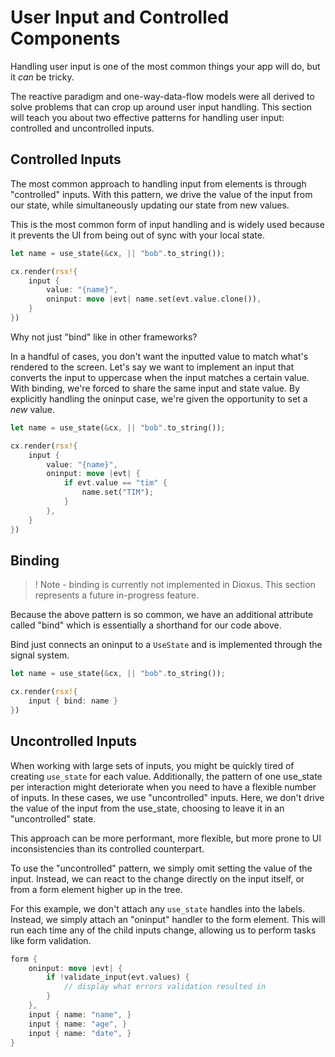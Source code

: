 # User Input and Controlled Components

Handling user input is one of the most common things your app will do, but it *can* be tricky.

The reactive paradigm and one-way-data-flow models were all derived to solve problems that can crop up around user input handling. This section will teach you about two effective patterns for handling user input: controlled and uncontrolled inputs.

## Controlled Inputs

The most common approach to handling input from elements is through "controlled" inputs. With this pattern, we drive the value of the input from our state, while simultaneously updating our state from new values.

This is the most common form of input handling and is widely used because it prevents the UI from being out of sync with your local state.

```rust
let name = use_state(&cx, || "bob".to_string());

cx.render(rsx!{
    input {
        value: "{name}",
        oninput: move |evt| name.set(evt.value.clone()),
    }
})
```

Why not just "bind" like in other frameworks?

In a handful of cases, you don't want the inputted value to match what's rendered to the screen. Let's say we want to implement an input that converts the input to uppercase when the input matches a certain value. With binding, we're forced to share the same input and state value. By explicitly handling the oninput case, we're given the opportunity to set a *new* value.


```rust
let name = use_state(&cx, || "bob".to_string());

cx.render(rsx!{
    input {
        value: "{name}",
        oninput: move |evt| {
            if evt.value == "tim" {
                name.set("TIM");
            }
        },
    }
})
```


## Binding

>! Note - binding is currently not implemented in Dioxus. This section represents a future in-progress feature.

Because the above pattern is so common, we have an additional attribute called "bind" which is essentially a shorthand for our code above.

Bind just connects an oninput to a `UseState` and is implemented through the signal system.

```rust
let name = use_state(&cx, || "bob".to_string());

cx.render(rsx!{
    input { bind: name }
})
```

## Uncontrolled Inputs

When working with large sets of inputs, you might be quickly tired of creating `use_state` for each value. Additionally, the pattern of one use_state per interaction might deteriorate when you need to have a flexible number of inputs. In these cases, we use "uncontrolled" inputs. Here, we don't drive the value of the input from the use_state, choosing to leave it in an "uncontrolled" state.

This approach can be more performant, more flexible, but more prone to UI inconsistencies than its controlled counterpart.

To use the "uncontrolled" pattern, we simply omit setting the value of the input. Instead, we can react to the change directly on the input itself, or from a form element higher up in the tree.


For this example, we don't attach any `use_state` handles into the labels. Instead, we simply attach an "oninput" handler to the form element. This will run each time any of the child inputs change, allowing us to perform tasks like form validation.

```rust
form {
    oninput: move |evt| {
        if !validate_input(evt.values) {
            // display what errors validation resulted in
        }
    },
    input { name: "name", }
    input { name: "age", }
    input { name: "date", }
}
```

